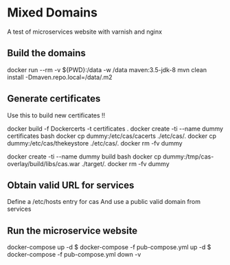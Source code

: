 # Mixed Domains

A test of microservices website with varnish and nginx

## Build the domains

docker run --rm -v ${PWD}:/data -w /data maven:3.5-jdk-8 mvn clean install -Dmaven.repo.local=/data/.m2

## Generate certificates

Use this to build new certificates !!

docker build -f Dockercerts -t certificates .
docker create -ti --name dummy certificates bash
docker cp dummy:/etc/cas/cacerts ./etc/cas/.
docker cp dummy:/etc/cas/thekeystore ./etc/cas/.
docker rm -fv dummy

docker create -ti --name dummy build bash
docker cp dummy:/tmp/cas-overlay/build/libs/cas.war ./target/.
docker rm -fv dummy

## Obtain valid URL for services

Define a /etc/hosts entry for cas
And use a public valid domain from services

## Run the microservice website

docker-compose up -d
$ docker-compose -f pub-compose.yml up -d
$ docker-compose -f pub-compose.yml down -v

